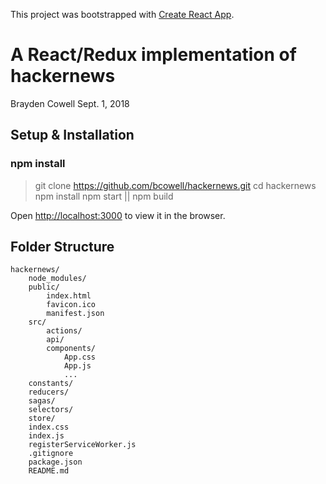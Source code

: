 This project was bootstrapped with [Create React App](https://github.com/facebookincubator/create-react-app).


# A React/Redux implementation of hackernews
Brayden Cowell
Sept. 1, 2018

## Setup & Installation

### npm install
> git clone https://github.com/bcowell/hackernews.git
> cd hackernews
> npm install
> npm start || npm build

Open [http://localhost:3000](http://localhost:3000) to view it in the browser.

## Folder Structure

```
hackernews/
	node_modules/
	public/
		index.html
		favicon.ico
		manifest.json
	src/
		actions/
		api/
		components/
			App.css
			App.js
			...
	constants/
	reducers/
	sagas/
	selectors/
	store/
	index.css
	index.js
	registerServiceWorker.js
	.gitignore
	package.json
	README.md
```